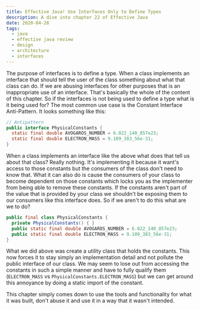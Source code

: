```yaml
---
title: Effective Java! Use Interfaces Only to Define Types
description: A dive into chapter 22 of Effective Java
date: 2020-04-28
tags:
  - java
  - effective java review
  - design
  - architecture
  - interfaces
---
```


The purpose of interfaces is to define a type. When a class implements an interface that should tell the user of the class something about what that class can do. If we are abusing interfaces for other purposes that is an inappropriate use of an interface. That's basically the whole of the content of this chapter. So if the interfaces is not being used to define a type what is it being used for? The most common use case is the Constant Interface Anti-Pattern. It looks something like this:
```java
// Antipattern
public interface PhysicalConstants {
  static final double AVOGAROS_NUMBER = 6.022_140_857e23;
  static final double ELECTRON_MASS = 9.109_383_56e-31;
}
```
When a class implements an interface like the above what does that tell us about that class? Really nothing. It's implementing it because it want's access to those constants but the consumers of the class don't need to know that. What it can also do is cause the consumers of your class to become dependent on those constants which locks you as the implementer from being able to remove these constants. If the constants aren't part of the value that is provided by your class we shouldn't be exposing them to our consumers like this interface does. So if we aren't to do this what are we to do? 

```java
public final class PhysicalConstants {
  private PhysicalConstants() { }
  public static final double AVOGAROS_NUMBER = 6.022_140_857e23;
  public static final double ELECTRON_MASS = 9.109_383_56e-31;
}
```

What we did above was create a utility class that holds the constants. This now forces it to stay simply an implementation detail and not pollute the public interface of our class. We may seem to lose out from accessing the constants in such a simple manner and have to fully qualify them (`ELECTRON_MASS` vs `PhysicalConstants.ELECTRON_MASS`) but we can get around this annoyance by doing a static import of the constant. 

This chapter simply comes down to use the tools and functionality for what it was built, don't abuse it and use it in a way that it wasn't intended. 